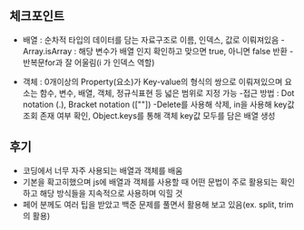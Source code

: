 ## 체크포인트
- 배열 : 순차적 타입의 데이터를 담는 자료구조로 이름, 인덱스, 값로 이뤄져있음
-Array.isArray : 해당 변수가 배열 인지 확인하고 맞으면 true, 아니면 false 반환
-반복문for과 잘 어울림(i 가 인덱스 역할)

- 객체 : 0개이상의 Property(요소)가 Key-value의 형식의 쌍으로 이뤄져있으며 요소는 함수, 변수, 배열, 객체, 정규식표현 등 넓은 범위로 지정 가능
-접근 방법 : Dot notation (.), Bracket notation ([""])
-Delete를 사용해 삭제, in을 사용해 key값 조회 존재 여부 확인, Object.keys를 통해 객체 key값 모두를 담은 배열 생성 


## 후기
- 코딩에서 너무 자주 사용되는 배열과 객체를 배움
- 기본을 확고히했으며 js에 배열과 객체를 사용할 때 어떤 문법이 주로 활용되는 확인하고 해당 방식들을 지속적으로 사용하며 익힐 것
- 페어 분께도 여러 팁을 받았고 백준 문제를 풀면서 활용해 보고 있음(ex. split, trim의 활용)